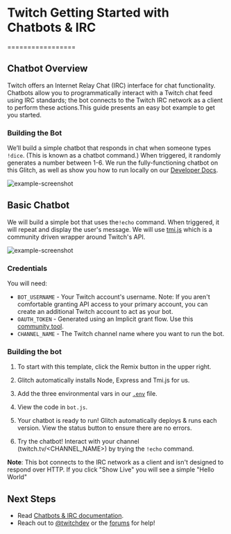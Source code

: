 # Twitch Getting Started with Chatbots & IRC
=================

## Chatbot Overview

Twitch offers an Internet Relay Chat (IRC) interface for chat functionality. Chatbots allow you to programmatically interact with a Twitch chat feed using IRC standards; the bot connects to the Twitch IRC network as a client to perform these actions.This guide presents an easy bot example to get you started.

### Building the Bot

We’ll build a simple chatbot that responds in chat when someone types `!dice`. (This is known as a chatbot command.) When triggered, it randomly generates a number between 1-6. We run the fully-functioning chatbot on this Glitch,  as well as show you how to run locally on our [Developer Docs](https://dev.twitch.tv/docs/irc/).

![example-screenshot](chatbots-1.png)


## Basic Chatbot

We will build a simple bot that uses the`!echo` command. When triggered, it will repeat and display the user's message. We will use [tmi.js](https://docs.tmijs.org/) which is a community driven wrapper around Twitch's API.  

![example-screenshot](https://cdn.glitch.com/1e2f7667-2601-49f0-af69-ba4f114185fe%2Fchatbot-example.png?1544046380305)

### Credentials

You will need:

* `BOT_USERNAME` - Your Twitch account's username. Note: If you aren't comfortable granting API access to your primary account, you can create an additional Twitch account to act as your bot.
* `OAUTH_TOKEN` - Generated using an Implicit grant flow. Use this [community tool](https://twitchapps.com/tmi/).
* `CHANNEL_NAME` - The Twitch channel name where you want to run the bot.  

### Building the bot


1. To start with this template, click the Remix button in the upper right. 

2. Glitch automatically installs Node, Express and Tmi.js for us.

3. Add the three environmental vars in our [`.env`](https://glitch.com/edit/#!/twitch-chatbot?path=.env:1:0) file.

4. View the code in `bot.js`. 

5. Your chatbot is ready to run! Glitch automatically deploys & runs each version. View the status button to ensure there are no errors. 

6. Try the chatbot! Interact with your channel (twitch.tv/<CHANNEL_NAME>) by trying  the `!echo` command. 

**Note**: This bot connects to the IRC network as a client and isn't designed to respond over HTTP. If you click "Show Live" you will see a simple "Hello World"


## Next Steps

* Read [Chatbots & IRC documentation](https://dev.twitch.tv/docs/irc/guide/).
* Reach out to [@twitchdev](https://twitter.com/twitchdev) or the [forums](https://discuss.dev.twitch.tv/) for help!


